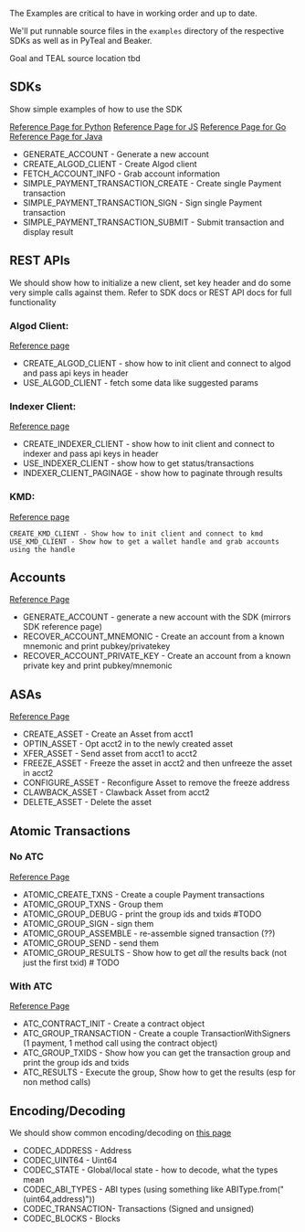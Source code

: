 The Examples are critical to have in working order and up to date.

We'll put runnable source files in the `examples` directory of the respective SDKs as well as in PyTeal and Beaker.

Goal and TEAL source location tbd
## SDKs

Show simple examples of how to use the SDK 

[Reference Page for Python](./docs/sdks/python/index.md) 
[Reference Page for JS](./docs/sdks/javascript/index.md) 
[Reference Page for Go](./docs/sdks/go/index.md) 
[Reference Page for Java](./docs/sdks/java/index.md) 


* GENERATE_ACCOUNT - Generate a new account
* CREATE_ALGOD_CLIENT - Create Algod client
* FETCH_ACCOUNT_INFO - Grab account information
* SIMPLE_PAYMENT_TRANSACTION_CREATE - Create single Payment transaction
* SIMPLE_PAYMENT_TRANSACTION_SIGN - Sign single Payment transaction
* SIMPLE_PAYMENT_TRANSACTION_SUBMIT - Submit transaction and display result


## REST APIs

We should show how to initialize a new client, set key header and do some very
simple calls against them. Refer to SDK docs or REST API docs for full functionality 

### Algod Client:
    
[Reference page](./docs/get-details/algod/v2.md)

* CREATE_ALGOD_CLIENT - show how to init client and connect to algod and pass api keys in header
* USE_ALGOD_CLIENT - fetch some data like suggested params

### Indexer Client:

[Reference page](./docs/get-details/indexer.md)

* CREATE_INDEXER_CLIENT - show how to init client and connect to indexer and pass api keys in header
* USE_INDEXER_CLIENT - show how to get status/transactions 
* INDEXER_CLIENT_PAGINAGE - show how to paginate through results

### KMD:

[Reference page](./docs/get-details/kmd.md)

    CREATE_KMD_CLIENT - Show how to init client and connect to kmd
    USE_KMD_CLIENT - Show how to get a wallet handle and grab accounts using the handle


## Accounts

[Reference Page](./docs/get-details/accounts/create.md)

* GENERATE_ACCOUNT - generate a new account with the SDK (mirrors SDK reference page)
* RECOVER_ACCOUNT_MNEMONIC - Create an account from a known mnemonic and print pubkey/privatekey
* RECOVER_ACCOUNT_PRIVATE_KEY - Create an account from a known private key and print pubkey/mnemonic

## ASAs

[Reference Page](./docs/get-details/asa.md)

* CREATE_ASSET - Create an Asset from acct1 
* OPTIN_ASSET - Opt acct2 in to the newly created asset
* XFER_ASSET - Send asset from acct1 to acct2 
* FREEZE_ASSET - Freeze the asset in acct2 and then unfreeze the asset in acct2 
* CONFIGURE_ASSET - Reconfigure Asset to remove the freeze address 
* CLAWBACK_ASSET - Clawback Asset from acct2
* DELETE_ASSET - Delete the asset


## Atomic Transactions

### No ATC

[Reference Page](./docs/get-details/atomic-transfers.md)

* ATOMIC_CREATE_TXNS - Create a couple Payment transactions
* ATOMIC_GROUP_TXNS - Group them
* ATOMIC_GROUP_DEBUG - print the group ids and txids #TODO
* ATOMIC_GROUP_SIGN - sign them
* ATOMIC_GROUP_ASSEMBLE - re-assemble signed transaction (??) 
* ATOMIC_GROUP_SEND - send them
* ATOMIC_GROUP_RESULTS - Show how to get _all_ the results back (not just the first txid) # TODO


### With ATC

[Reference Page](./docs/get-details/atc.md)

* ATC_CONTRACT_INIT - Create a contract object
* ATC_GROUP_TRANSACTION - Create a couple TransactionWithSigners (1 payment, 1 method call using the contract object)
* ATC_GROUP_TXIDS - Show how you can get the transaction group and print the group ids and txids
* ATC_RESULTS - Execute the group, Show how to get the results (esp for non method calls)

## Encoding/Decoding

We should show common encoding/decoding on [this page](./docs/get-details/encoding.md)

* CODEC_ADDRESS - Address
* CODEC_UINT64 - Uint64
* CODEC_STATE - Global/local state - how to decode, what the types mean 
* CODEC_ABI_TYPES - ABI types (using something like ABIType.from("(uint64,address)"))
* CODEC_TRANSACTION- Transactions (Signed and unsigned)
* CODEC_BLOCKS - Blocks

##  